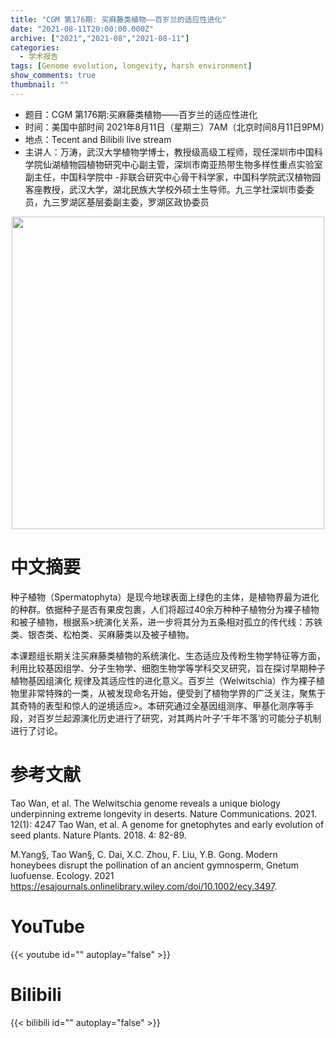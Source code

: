 ```yaml
---
title: "CGM 第176期: 买麻藤类植物——百岁兰的适应性进化"
date: "2021-08-11T20:00:00.000Z"
archive: ["2021","2021-08","2021-08-11"]
categories:
  - 学术报告
tags: [Genome evolution, longevity, harsh environment]
show_comments: true
thumbnail: ""
---
```


- 题目：CGM 第176期:买麻藤类植物——百岁兰的适应性进化 
- 时间：美国中部时间 2021年8月11日（星期三）7AM（北京时间8月11日9PM）
- 地点：Tecent and Bilibili live stream
- 主讲人：万涛，武汉大学植物学博士，教授级高级工程师，现任深圳市中国科学院仙湖植物园植物研究中心副主管，深圳市南亚热带生物多样性重点实验室副主任，中国科学院中
-非联合研究中心骨干科学家，中国科学院武汉植物园客座教授，武汉大学，湖北民族大学校外硕士生导师。九三学社深圳市委委员，九三罗湖区基层委副主委，罗湖区政协委员

<div align="center">
<img src="https://i.loli.net/2021/08/15/jyqKYht54T3Nuwp.png" height=500>
</div>

# 中文摘要

种子植物（Spermatophyta）是现今地球表面上绿色的主体，是植物界最为进化的种群。依据种子是否有果皮包裹，人们将超过40余万种种子植物分为裸子植物和被子植物，根据系>统演化关系，进一步将其分为五条相对孤立的传代线：苏铁类、银杏类、松柏类、买麻藤类以及被子植物。

本课题组长期关注买麻藤类植物的系统演化、生态适应及传粉生物学特征等方面，利用比较基因组学、分子生物学、细胞生物学等学科交叉研究，旨在探讨早期种子植物基因组演化
规律及其适应性的进化意义。百岁兰（Welwitschia）作为裸子植物里非常特殊的一类，从被发现命名开始，便受到了植物学界的广泛关注，聚焦于其奇特的表型和惊人的逆境适应>。本研究通过全基因组测序、甲基化测序等手段，对百岁兰起源演化历史进行了研究，对其两片叶子‘千年不落’的可能分子机制进行了讨论。

# 参考文献

Tao Wan, et al. The Welwitschia genome reveals a unique biology underpinning extreme longevity in deserts. Nature Communications. 2021. 12(1): 4247
Tao Wan, et al. A genome for gnetophytes and early evolution of seed plants. Nature Plants. 2018. 4: 82-89.

M.Yang§, Tao Wan§, C. Dai, X.C. Zhou, F. Liu, Y.B. Gong. Modern honeybees disrupt the pollination of an ancient gymnosperm, Gnetum luofuense. Ecology. 2021 https://esajournals.onlinelibrary.wiley.com/doi/10.1002/ecy.3497.

# YouTube

{{< youtube id="" autoplay="false" >}}

# Bilibili

{{< bilibili id="" autoplay="false" >}}

